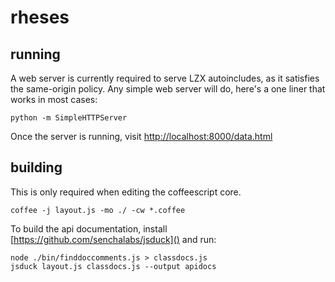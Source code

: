rheses
======

running
--------
A web server is currently required to serve LZX autoincludes, as it satisfies the same-origin policy. Any simple web server will do, here's a one liner that works in most cases:

    python -m SimpleHTTPServer

Once the server is running, visit [http://localhost:8000/data.html]()

building
--------
This is only required when editing the coffeescript core.

    coffee -j layout.js -mo ./ -cw *.coffee

To build the api documentation, install [https://github.com/senchalabs/jsduck]() and run:

    node ./bin/finddoccomments.js > classdocs.js
    jsduck layout.js classdocs.js --output apidocs

